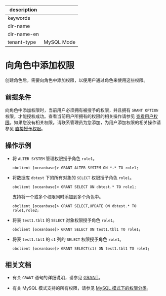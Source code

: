 |description||
|---|---|
|keywords||
|dir-name||
|dir-name-en||
|tenant-type|MySQL Mode|

# 向角色中添加权限

创建角色后，需要向角色中添加权限，以便用户通过角色来使用这些权限。

## 前提条件

向角色中添加权限时，当前用户必须拥有被授予的权限，并且拥有 `GRANT OPTION` 权限，才能授权成功。查看当前用户所拥有的权限的相关操作请参见 [查看用户权限](../400.view-user-permissions-of-mysql-mode.md)。如果您没有相关权限，请联系管理员为您添加，为用户添加权限的相关操作请参见 [直接授予权限](../200.authority-of-mysql-mode.md)。

## 操作示例

* 将 `ALTER SYSTEM` 管理权限授予角色 `role1`。

  ```shell
  obclient [oceanbase]> GRANT ALTER SYSTEM ON *.* TO role1;
  ```

* 将数据库 `dbtest` 下的所有对象的 `SELECT` 权限授予角色 `role1`。

  ```shell
  obclient [oceanbase]> GRANT SELECT ON dbtest.* TO role1;
  ```

  支持将一个或多个权限同时添加到多个角色中。

  ```shell
  obclient [oceanbase]> GRANT SELECT,UPDATE ON dbtest.* TO role1,role2;
  ```

* 将表 `test1.tbl1` 的 `SELECT` 对象权限授予角色 `role1`。

  ```shell
  obclient [oceanbase]> GRANT SELECT ON test1.tbl1 TO role1;
  ```

* 将表 `test1.tbl1` 的 `c1` 列的 `SELECT` 权限授予角色 `role1`。

  ```shell
  obclient [oceanbase]> GRANT SELECT(c1) ON test1.tbl1 TO role1;
  ```

## 相关文档

* 有关 `GRANT` 语句的详细说明，请参见 [GRANT](../../../../../../700.reference/500.sql-reference/100.sql-syntax/200.common-tenant-of-mysql-mode/600.sql-statement-of-mysql-mode/5500.grant-of-mysql-mode.md)。

* 有关 MySQL 模式支持的所有权限，请参见 [MySQL 模式下的权限分类](../100.permission-classification-of-mysql.md)。



